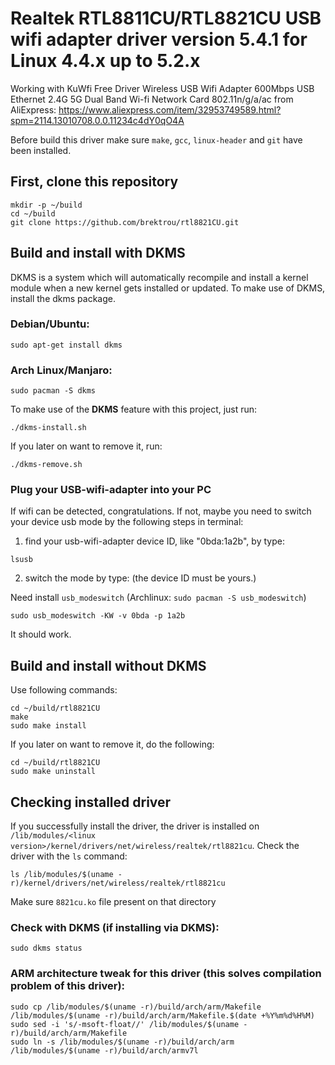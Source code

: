 # Realtek RTL8811CU/RTL8821CU USB wifi adapter driver version 5.4.1 for Linux 4.4.x up to 5.2.x

Working with KuWfi Free Driver Wireless USB Wifi Adapter 600Mbps USB Ethernet 2.4G 5G Dual Band Wi-fi Network Card 802.11n/g/a/ac from AliExpress: https://www.aliexpress.com/item/32953749589.html?spm=2114.13010708.0.0.11234c4dY0qO4A


Before build this driver make sure `make`, `gcc`, `linux-header` and `git` have been installed.

## First, clone this repository
```
mkdir -p ~/build
cd ~/build
git clone https://github.com/brektrou/rtl8821CU.git
```
## Build and install with DKMS

DKMS is a system which will automatically recompile and install a kernel module when a new kernel gets installed or updated. To make use of DKMS, install the dkms package.

### Debian/Ubuntu:
```
sudo apt-get install dkms
```
### Arch Linux/Manjaro:
```
sudo pacman -S dkms
```
To make use of the **DKMS** feature with this project, just run:
```
./dkms-install.sh
```
If you later on want to remove it, run:
```
./dkms-remove.sh
```

### Plug your USB-wifi-adapter into your PC
If wifi can be detected, congratulations.
If not, maybe you need to switch your device usb mode by the following steps in terminal:
1. find your usb-wifi-adapter device ID, like "0bda:1a2b", by type:
```
lsusb
```
2. switch the mode by type: (the device ID must be yours.)

Need install `usb_modeswitch` (Archlinux: `sudo pacman -S usb_modeswitch`)
```
sudo usb_modeswitch -KW -v 0bda -p 1a2b
```

It should work.

## Build and install without DKMS
Use following commands:
```
cd ~/build/rtl8821CU
make
sudo make install
```
If you later on want to remove it, do the following:
```
cd ~/build/rtl8821CU
sudo make uninstall
```
## Checking installed driver
If you successfully install the driver, the driver is installed on `/lib/modules/<linux version>/kernel/drivers/net/wireless/realtek/rtl8821cu`. Check the driver with the `ls` command:
```
ls /lib/modules/$(uname -r)/kernel/drivers/net/wireless/realtek/rtl8821cu
```
Make sure `8821cu.ko` file present on that directory

### Check with **DKMS** (if installing via **DKMS**):

``
sudo dkms status
``
### ARM architecture tweak for this driver (this solves compilation problem of this driver):
```
sudo cp /lib/modules/$(uname -r)/build/arch/arm/Makefile /lib/modules/$(uname -r)/build/arch/arm/Makefile.$(date +%Y%m%d%H%M)
sudo sed -i 's/-msoft-float//' /lib/modules/$(uname -r)/build/arch/arm/Makefile
sudo ln -s /lib/modules/$(uname -r)/build/arch/arm /lib/modules/$(uname -r)/build/arch/armv7l
```
